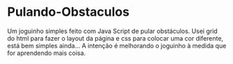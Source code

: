 # Pulando-Obstaculos
Um joguinho simples feito com Java Script de pular obstáculos.
Usei grid do html para fazer o layout da página e css para colocar uma cor diferente, está bem simples ainda...
A intenção é melhorando o joguinho à medida que for aprendendo mais coisa.

